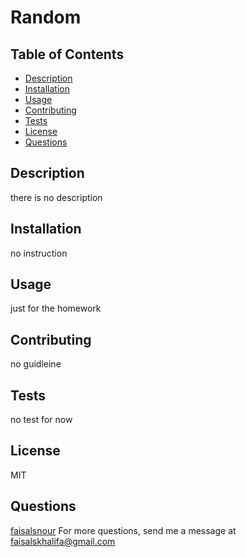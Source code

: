 # Random

## Table of Contents

- [Description](#-description)
- [Installation](#-installation)
- [Usage](#-usage)
- [Contributing](#-contributing)
- [Tests](#-tests)
- [License](#-license)
- [Questions](#-questions)

## Description

there is no description

## Installation

no instruction

## Usage

just for the homework

## Contributing

no guidleine

## Tests

no test for now

## License

MIT

## Questions

[faisalsnour](https://github.com/faisalsnour)
For more questions, send me a message at faisalskhalifa@gmail.com
